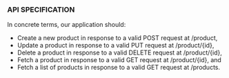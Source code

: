 ### API SPECIFICATION

In concrete terms, our application should:

- Create a new product in response to a valid POST request at /product,
- Update a product in response to a valid PUT request at /product/{id},
- Delete a product in response to a valid DELETE request at /product/{id},
- Fetch a product in response to a valid GET request at /product/{id}, and
- Fetch a list of products in response to a valid GET request at /products.
